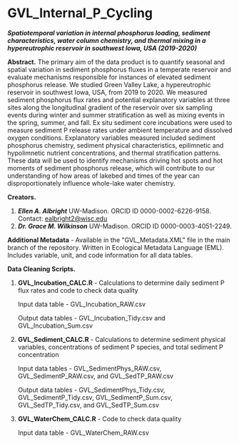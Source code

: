 # GVL_Internal_P_Cycling
***Spatiotemporal variation in internal phosphorus loading, sediment characteristics, water column chemistry, and thermal mixing in a hypereutrophic reservoir in southwest Iowa, USA (2019-2020)***

**Abstract.**
The primary aim of the data product is to quantify seasonal and spatial variation in sediment phosphorus fluxes in a temperate reservoir and evaluate mechanisms responsible for instances of elevated sediment phosphorus release. We studied Green Valley Lake, a hypereutrophic reservoir in southwest Iowa, USA, from 2019 to 2020. We measured sediment phosphorus flux rates and potential explanatory variables at three sites along the longitudinal gradient of the reservoir over six sampling events during winter and summer stratification as well as mixing events in the spring, summer, and fall. Ex situ sediment core incubations were used to measure sediment P release rates under ambient temperature and dissolved oxygen conditions. Explanatory variables measured included sediment phosphorus chemistry, sediment physical characteristics, epilimnetic and hypolimnetic nutrient concentrations, and thermal stratification patterns. These data will be used to identify mechanisms driving hot spots and hot moments of sediment phosphorus release, which will contribute to our understanding of how areas of lakebed and times of the year can disproportionately influence whole-lake water chemistry.

**Creators.**
1. ***Ellen A. Albright*** UW-Madison. ORCID ID 0000-0002-6226-9158. Contact: ealbright2@wisc.edu
2. ***Dr. Grace M. Wilkinson*** UW-Madison. ORCID ID 0000-0003-4051-2249.

**Additional Metadata** - Available in the "GVL_Metadata.XML" file in the main branch of the repository. Written in Ecological Metadata Language (EML). Includes variable, unit, and code information for all data tables.

**Data Cleaning Scripts.**
1. **GVL_Incubation_CALC.R** - Calculations to determine daily sediment P flux rates and code to check data quality
      
      Input data table - GVL_Incubation_RAW.csv
      
      Output data tables - GVL_Incubation_Tidy.csv and GVL_Incubation_Sum.csv
      
2. **GVL_Sediment_CALC.R** - Calculations to determine sediment physical variables, concentrations of sediment P species, and total sediment P concentration

      Input data tables - GVL_SedimentPhys_RAW.csv, GVL_SedimentP_RAW.csv, and GVL_SedTP_RAW.csv
      
      Output data tables - GVL_SedimentPhys_Tidy.csv, GVL_SedimentP_Tidy.csv, GVL_SedimentP_Sum.csv, GVL_SedTP_Tidy.csv, and GVL_SedTP_Sum.csv
      
3. **GVL_WaterChem_CALC.R** - Code to check data quality
      
      Input data table - GVL_WaterChem_RAW.csv
